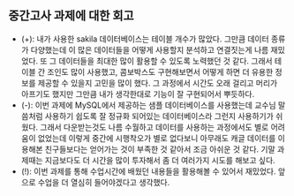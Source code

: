 ## 중간고사 과제에 대한 회고
* (+): 내가 사용한 sakila 데이터베이스는 테이블 개수가 많았다. 그만큼 데이터 종류가 다양했는데 이 많은 데이터들을 어떻게 사용할지 분석하고 연결짓는게 나름 재밌었다. 또 그 데이터들을 최대한 많이 활용할 수 있도록 노력했던 것 같다. 그래서 테이블 간 조인도 많이 사용했고, 콤보박스도 구현해보면서 어떻게 하면 더 유용한 정보를 제공할 수 있을지 고민을 많이 했다. 그 과정에서 시간도 오래 걸리고 머리가 아프기도 했지만 그만큼 내가 생각한대로 기능이 잘 구현되어서 뿌듯하다. 
* (-): 이번 과제에 MySQL에서 제공하는 샘플 데이터베이스를 사용했는데 교수님 말씀처럼 사용하기 쉽도록 잘 정규화 되어있는 데이터베이스라 그런지 사용하기가 쉬웠다. 그래서 다운받는것도 나름 수월하고 데이터를 사용하는 과정에서도 별로 어려움이 없었는데 이렇게 중간에 시행착오가 별로 없다보니 아무래도 캐글 데이터를 이용해본 친구들보다는 얻어가는 것이 부족한 것 같아서 조금 아쉬운 것 같다. 기말 과제때는 지금보다도 더 시간을 많이 투자해서 좀 더 여러가지 시도를 해보고 싶다.
* (!): 이번 과제를 통해 수업시간에 배웠던 내용들을 활용해볼 수 있어서 재밌었다. 앞으로 수업을 더 열심히 들어야겠다고 생각했다.

